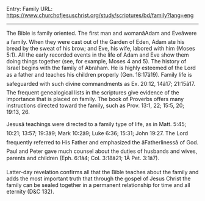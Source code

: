 Entry: Family
URL: https://www.churchofjesuschrist.org/study/scriptures/bd/family?lang=eng

---

The Bible is family oriented. The first man and womanâAdam and Eveâwere a family. When they were cast out of the Garden of Eden, Adam ate his bread by the sweat of his brow; and Eve, his wife, labored with him (Moses 5:1). All the early recorded events in the life of Adam and Eve show them doing things together (see, for example, Moses 4 and 5). The history of Israel begins with the family of Abraham. He is highly esteemed of the Lord as a father and teaches his children properly (Gen. 18:17â19). Family life is safeguarded with such divine commandments as Ex. 20:12, 14â17; 21:15â17. The frequent genealogical lists in the scriptures give evidence of the importance that is placed on family. The book of Proverbs offers many instructions directed toward the family, such as Prov. 13:1, 22; 15:5, 20; 19:13, 26.

Jesusâ teachings were directed to a family type of life, as in Matt. 5:45; 10:21; 13:57; 19:3â9; Mark 10:2â9; Luke 6:36; 15:31; John 19:27. The Lord frequently referred to His Father and emphasized the âFatherlinessâ of God. Paul and Peter gave much counsel about the duties of husbands and wives, parents and children (Eph. 6:1â4; Col. 3:18â21; 1Â Pet. 3:1â7).

Latter-day revelation confirms all that the Bible teaches about the family and adds the most important truth that through the gospel of Jesus Christ the family can be sealed together in a permanent relationship for time and all eternity (D&C 132).

